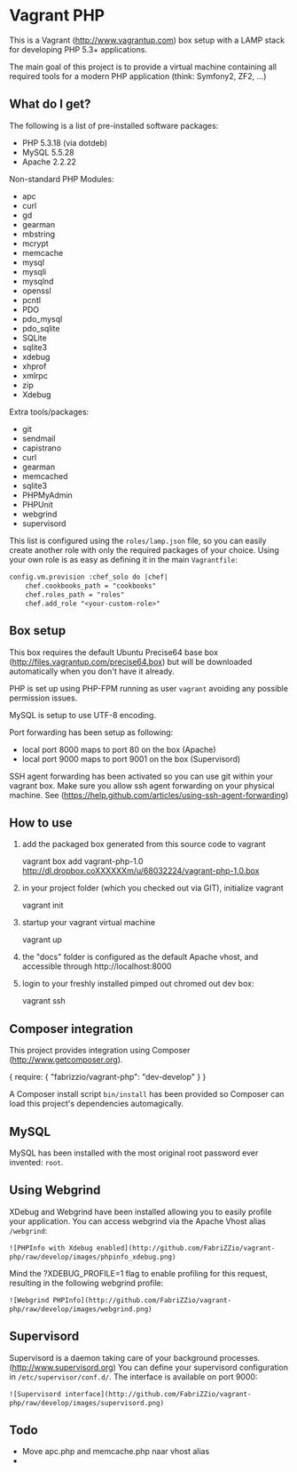 Vagrant PHP
===========
This is a Vagrant (http://www.vagrantup.com) box setup with a LAMP stack for developing PHP 5.3+ applications.

The main goal of this project is to provide a virtual machine containing all required tools for a modern PHP application (think: Symfony2, ZF2, ...)

What do I get?
--------------

The following is a list of pre-installed software packages:

- PHP 5.3.18 (via dotdeb)
- MySQL 5.5.28
- Apache 2.2.22

Non-standard PHP Modules:
- apc
- curl
- gd
- gearman
- mbstring
- mcrypt
- memcache
- mysql
- mysqli
- mysqlnd
- openssl
- pcntl
- PDO
- pdo_mysql
- pdo_sqlite
- SQLite
- sqlite3
- xdebug
- xhprof
- xmlrpc
- zip
- Xdebug

Extra tools/packages:

- git
- sendmail
- capistrano
- curl
- gearman
- memcached
- sqlite3
- PHPMyAdmin
- PHPUnit
- webgrind
- supervisord


This list is configured using the `roles/lamp.json` file,
so you can easily create another role with only the required packages of your choice.
Using your own role is as easy as defining it in the main `Vagrantfile`:

    config.vm.provision :chef_solo do |chef|
        chef.cookbooks_path = "cookbooks"
        chef.roles_path = "roles"
        chef.add_role "<your-custom-role>"

Box setup
---------
This box requires the default Ubuntu Precise64 base box (http://files.vagrantup.com/precise64.box) but will be downloaded automatically when you don't have it already.

PHP is set up using PHP-FPM running as user `vagrant` avoiding any possible permission issues.

MySQL is setup to use UTF-8 encoding.

Port forwarding has been setup as following:

- local port 8000 maps to port 80 on the box (Apache)
- local port 9000 maps to port 9001 on the box (Supervisord)

SSH agent forwarding has been activated so you can use git within your vagrant box.
Make sure you allow ssh agent forwarding on your physical machine. See (https://help.github.com/articles/using-ssh-agent-forwarding)

How to use
----------

1) add the packaged box generated from this source code to vagrant

    vagrant box add vagrant-php-1.0 http://dl.dropbox.coXXXXXXm/u/68032224/vagrant-php-1.0.box

2) in your project folder (which you checked out via GIT), initialize vagrant

    vagrant init

3) startup your vagrant virtual machine

    vagrant up

4) the "docs" folder is configured as the default Apache vhost, and accessible through http://localhost:8000

5) login to your freshly installed pimped out chromed out dev box:

    vagrant ssh


Composer integration
--------------------

This project provides integration using Composer (http://www.getcomposer.org).

{
    require: {
        "fabrizzio/vagrant-php": "dev-develop"
    }
}

A Composer install script `bin/install` has been provided so Composer can load this project's dependencies automagically.

MySQL
-----

MySQL has been installed with the most original root password ever invented: `root`.

Using Webgrind
--------------

XDebug and Webgrind have been installed allowing you to easily profile your application. You can access webgrind via the Apache Vhost alias `/webgrind`:

    ![PHPInfo with Xdebug enabled](http://github.com/FabriZZio/vagrant-php/raw/develop/images/phpinfo_xdebug.png)

Mind the ?XDEBUG_PROFILE=1 flag to enable profiling for this request, resulting in the following webgrind profile:

    ![Webgrind PHPInfo](http://github.com/FabriZZio/vagrant-php/raw/develop/images/webgrind.png)

Supervisord
-----------

Supervisord is a daemon taking care of your background processes. (http://www.supervisord.org)
You can define your supervisord configuration in `/etc/supervisor/conf.d/`.
The interface is available on port 9000:

    ![Supervisord interface](http://github.com/FabriZZio/vagrant-php/raw/develop/images/supervisord.png)


Todo
----

- Move apc.php and memcache.php naar vhost alias
-
